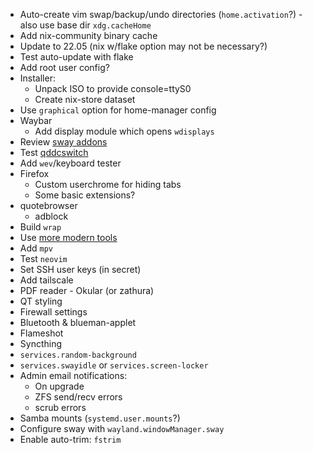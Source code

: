 - Auto-create vim swap/backup/undo directories (`home.activation`?) - also use base dir `xdg.cacheHome`
- Add nix-community binary cache
- Update to 22.05 (nix w/flake option may not be necessary?)
- Test auto-update with flake
- Add root user config?
- Installer:
  - Unpack ISO to provide console=ttyS0
  - Create nix-store dataset
- Use `graphical` option for home-manager config
- Waybar
  - Add display module which opens `wdisplays`
- Review [sway addons](https://github.com/swaywm/sway/wiki/Useful-add-ons-for-sway)
- Test [qddcswitch](https://codeberg.org/Okxa/qddcswitch)
- Add `wev`/keyboard tester
- Firefox
  - Custom userchrome for hiding tabs
  - Some basic extensions?
- quotebrowser
  - adblock
- Build `wrap`
- Use [more modern tools](https://github.com/ibraheemdev/modern-unix)
- Add `mpv`
- Test `neovim`
- Set SSH user keys (in secret)
- Add tailscale
- PDF reader - Okular (or zathura)
- QT styling
- Firewall settings
- Bluetooth & blueman-applet
- Flameshot
- Syncthing
- `services.random-background`
- `services.swayidle` or `services.screen-locker`
- Admin email notifications:
  - On upgrade
  - ZFS send/recv errors
  - scrub errors
- Samba mounts (`systemd.user.mounts`?)
- Configure sway with `wayland.windowManager.sway`
- Enable auto-trim: `fstrim`
